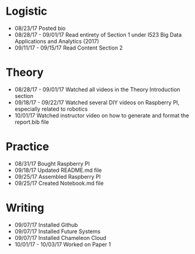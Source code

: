 # Logistic

* 08/23/17 Posted bio
* 08/28/17 - 09/01/17 Read entirety of Section 1 under I523 Big Data Applications and Analytics (2017)
* 09/11/17 - 09/15/17 Read Content Section 2

# Theory

* 08/28/17 - 09/01/17 Watched all videos in the Theory Introduction section
* 09/18/17 - 09/22/17 Watched several DIY videos on Raspberry PI, especially related to robotics
* 10/01/17 Watched instructor video on how to generate and format the report.bib file

# Practice

* 08/31/17 Bought Raspberry PI
* 09/18/17 Updated README.md file
* 09/25/17 Assembled Raspberry PI
* 09/25/17 Created Notebook.md file

# Writing

* 09/07/17 Installed Github
* 09/07/17 Installed Future Systems
* 09/07/17 Installed Chameleon Cloud
* 10/01/17 - 10/03/17 Worked on Paper 1
